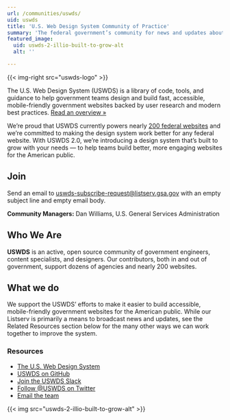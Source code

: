 ```yaml
---
url: /communities/uswds/
uid: uswds
title: 'U.S. Web Design System Community of Practice'
summary: 'The federal government’s community for news and updates about the U.S. Web Design System'
featured_image:
  uid: uswds-2-illio-built-to-grow-alt
  alt: ''

---
```


{{< img-right src="uswds-logo" >}}

The U.S. Web Design System (USWDS) is a library of code, tools, and guidance to help government teams design and build fast, accessible, mobile-friendly government websites backed by user research and modern best practices. [Read an overview »](https://designsystem.digital.gov/whats-new/updates/2019/04/08/introducing-uswds-2-0/)

We’re proud that USWDS currently powers nearly [200 federal websites](https://designsystem.digital.gov/getting-started/showcase/all/) and we’re committed to making the design system work better for any federal website. With USWDS 2.0, we’re introducing a design system that’s built to grow with your needs — to help teams build better, more engaging websites for the American public.

## Join
Send an email to [uswds-subscribe-request@listserv.gsa.gov](mailto:uswds-subscribe-request@listserv.gsa.gov) with an empty subject line and empty email body.


**Community Managers:** Dan Williams, U.S. General Services Administration


## Who We Are

**USWDS** is an active, open source community of government engineers, content specialists, and designers. Our contributors, both in and out of government, support dozens of agencies and nearly 200 websites.


## What we do
We support the USWDS’ efforts to make it easier to build accessible, mobile-friendly government websites for the American public. While our Listserv is primarily a means to broadcast news and updates, see the Related Resources section below for the many other ways we can work together to improve the system. 

### Resources 

- [The U.S. Web Design System](https://designsystem.digital.gov/) 
- [USWDS on GitHub](https://github.com/uswds/uswds/) 
- [Join the USWDS Slack](https://chat.18f.gov/) 
- [Follow @USWDS on Twitter](https://twitter.com/uswds?lang=en) 
- [Email the team](mailto:uswds@gsa.gov) 

{{< img src="uswds-2-illio-built-to-grow-alt" >}}
